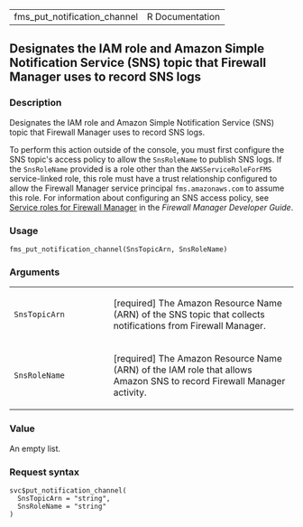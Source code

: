 <table style="width: 100%;">
<tbody>
<tr class="odd">
<td>fms_put_notification_channel</td>
<td style="text-align: right;">R Documentation</td>
</tr>
</tbody>
</table>

## Designates the IAM role and Amazon Simple Notification Service (SNS) topic that Firewall Manager uses to record SNS logs

### Description

Designates the IAM role and Amazon Simple Notification Service (SNS)
topic that Firewall Manager uses to record SNS logs.

To perform this action outside of the console, you must first configure
the SNS topic's access policy to allow the `SnsRoleName` to publish SNS
logs. If the `SnsRoleName` provided is a role other than the
`AWSServiceRoleForFMS` service-linked role, this role must have a trust
relationship configured to allow the Firewall Manager service principal
`fms.amazonaws.com` to assume this role. For information about
configuring an SNS access policy, see [Service roles for Firewall
Manager](https://docs.aws.amazon.com/waf/latest/developerguide/fms-security_iam_service-with-iam.html#fms-security_iam_service-with-iam-roles-service)
in the *Firewall Manager Developer Guide*.

### Usage

    fms_put_notification_channel(SnsTopicArn, SnsRoleName)

### Arguments

<table>
<colgroup>
<col style="width: 35%" />
<col style="width: 65%" />
</colgroup>
<tbody>
<tr class="odd">
<td><code
id="fms_put_notification_channel_:_SnsTopicArn">SnsTopicArn</code></td>
<td><p>[required] The Amazon Resource Name (ARN) of the SNS topic that
collects notifications from Firewall Manager.</p></td>
</tr>
<tr class="even">
<td><code
id="fms_put_notification_channel_:_SnsRoleName">SnsRoleName</code></td>
<td><p>[required] The Amazon Resource Name (ARN) of the IAM role that
allows Amazon SNS to record Firewall Manager activity.</p></td>
</tr>
</tbody>
</table>

### Value

An empty list.

### Request syntax

    svc$put_notification_channel(
      SnsTopicArn = "string",
      SnsRoleName = "string"
    )
